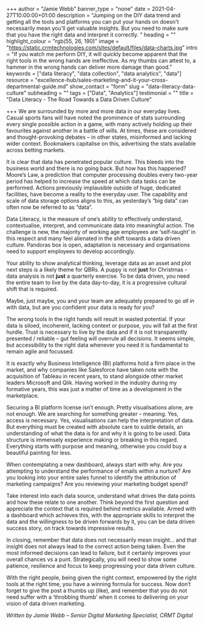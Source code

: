 +++
author = "Jamie Webb"
banner_type = "none"
date = 2021-04-27T10:00:00+01:00
description = "Jumping on the DIY data trend and getting all the tools and platforms you can put your hands on doesn't necessarily mean you'll get valuable insights. But you need to make sure that you have the right data and interpret it correctly. "
heading = ""
highlight_colour = "rgb(55, 26, 190)"
image = "https://static.crmtechnologies.com/sites/default/files/data-charts.jpg"
intro = "If you watch me perform DIY, it will quickly become apparent that the right tools in the wrong hands are ineffective. As my thumbs can attest to, a hammer in the wrong hands can deliver more damage than good."
keywords = ["data literacy", "data collection", "data analytics", "data"]
resource = "excellence-hub/sales-marketing-and-it-your-cross-departmental-guide.md"
show_contact = "form"
slug = "data-literacy-data-culture"
subheading = ""
tags = ["Data", "Analytics"]
testimonial = ""
title = "Data Literacy - The Road Towards a Data Driven Culture"

+++
We are surrounded by more and more data in our everyday lives. Casual sports fans will have noted the prominence of stats surrounding every single possible action in a game, with many actively holding up their favourites against another in a battle of wills. At times, these are considered and thought-provoking debates – in other states, misinformed and lacking wider context. Bookmakers capitalise on this, advertising the stats available across betting markets.

It is clear that data has penetrated popular culture. This bleeds into the business world and there is no going back. But how has this happened? Moore’s Law, a prediction that computer processing doubles every two-year period has helped to increase the speed at which data tasks can be performed. Actions previously implausible outside of huge, dedicated facilities, have become a reality to the everyday user. The capability and scale of data storage options aligns to this, as yesterday’s “big data” can often now be referred to as “data”.

Data Literacy, is the measure of one’s ability to effectively understand, contextualise, interpret, and communicate data into meaningful action. The challenge is new, the majority of working age employees are ‘self-taught’ in this respect and many feel alienated in the shift towards a data driven culture. Pandoras box is open, adaptation is necessary and organisations need to support employees to develop accordingly.

Your ability to show analytical thinking, leverage data as an asset and plot next steps is a likely theme for QBRs. A puppy is not **just** for Christmas - data analysis is not **just** a quarterly exercise. To be data driven, you need the entire team to live by the data day-to-day, it is a progressive cultural shift that is required.

Maybe, just maybe, you and your team are adequately prepared to go _all in_ with data, but are you confident your data is ready for you?

The wrong tools in the right hands will result in wasted potential. If your data is siloed, incoherent, lacking context or purpose, you will fall at the first hurdle. Trust is necessary to live by the data and if it is not transparently presented / reliable – gut feeling will overrule all decisions. It seems simple, but accessibility to the right data whenever you need it is fundamental to remain agile and focussed.

It is exactly why Business Intelligence (BI) platforms hold a firm place in the market, and why companies like Salesforce have taken note with the acquisition of Tableau in recent years, to stand alongside other market leaders Microsoft and Qlik. Having worked in the industry during my formative years, this was just a matter of time as a development in the marketplace.

Securing a BI platform license isn’t enough. Pretty visualisations alone, are not enough. We are searching for something greater – meaning. Yes, access is necessary. Yes, visualisations can help the interpretation of data. But everything must be created with absolute care to subtle details, an understanding of what the data is for and why it is going to be used. Data structure is immensely experience making or breaking in this regard. Everything starts with purpose and meaning, otherwise you could buy a beautiful painting for less.

When contemplating a new dashboard, always start with why. Are you attempting to understand the performance of emails within a nurture? Are you looking into your entire sales funnel to identify the attribution of marketing campaigns? Are you reviewing your marketing budget spend?

Take interest into each data source, understand what drives the data points and how these relate to one another. Think beyond the first question and appreciate the context that is required behind metrics available. Armed with a dashboard which achieves this, with the appropriate skills to interpret the data and the willingness to be driven forwards by it, you can be data driven success story, on track towards impressive results.

In closing, remember that data does not necessarily mean insight… and that insight does not always lead to the correct action being taken. Even the most informed decisions can lead to failure, but it certainly improves your overall chances vs a punt. Strategically, you will need to show some patience, resilience and focus to keep progressing your data driven culture.

With the right people, being given the right context, empowered by the right tools at the right time, you have a winning formula for success. Now don’t forget to give the post a thumbs up (like), and remember that you do not need suffer with a ‘throbbing thumb’ when it comes to delivering on your vision of data driven marketing.

*Written by Jamie Webb – Senior Digital Marketing Specialist, CRMT Digital*
